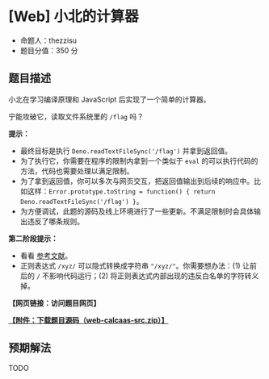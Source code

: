 # [Web] 小北的计算器

- 命题人：thezzisu
- 题目分值：350 分

## 题目描述

<p>小北在学习编译原理和 JavaScript 后实现了一个简单的计算器。</p>
<p>宁能攻破它，读取文件系统里的 <code>/flag</code> 吗？</p>
<p><strong>提示：</strong></p>
<ul>
<li>最终目标是执行 <code>Deno.readTextFileSync('/flag')</code> 并拿到返回值。</li>
<li>为了执行它，你需要在程序的限制内拿到一个类似于 <code>eval</code> 的可以执行代码的方法，代码也需要处理以满足限制。</li>
<li>为了拿到返回值，你可以多次与网页交互，把返回值输出到后续的响应中。比如这样：<code>Error.prototype.toString = function() { return Deno.readTextFileSync('/flag') }</code>。</li>
<li>为方便调试，此题的源码及线上环境进行了一些更新。不满足限制时会具体输出违反了哪条规则。</li>
</ul>
<div class="well">
<p><strong>第二阶段提示：</strong></p>
<ul>
<li>看看 <a target="_blank" rel="noopener noreferrer" href="https://eslint.org/docs/latest/rules/no-implied-eval">参考文献</a>。</li>
<li>正则表达式 <code>/xyz/</code> 可以隐式转换成字符串 <code>"/xyz/"</code>。你需要想办法：(1) 让前后的 <code>/</code> 不影响代码运行；(2) 将正则表达式内部出现的违反白名单的字符转义掉。</li>
</ul>
</div>

**【网页链接：访问题目网页】**

**[【附件：下载题目源码（web-calcaas-src.zip）】](attachment/web-calcaas-src.zip)**

## 预期解法

TODO